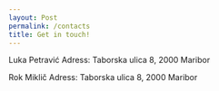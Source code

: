 ```yaml
---
layout: Post
permalink: /contacts
title: Get in touch!
---
```


Luka Petravić
<a href="mailto:luka.petravic@student.um.si" target="_blank">
    <i class="fa fa-fw fa-envelope" style="font-size:130%;;"></i>
</a>
Adress: Taborska ulica 8, 2000 Maribor

Rok Miklič
<a href="mailto:rok.miklic@student.um.si" target="_blank">
    <i class="fa fa-fw fa-envelope" style="font-size:130%;;"></i>
</a>
Adress: Taborska ulica 8, 2000 Maribor